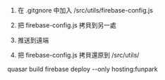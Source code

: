 <script
      async
      defer
      src="https://maps.googleapis.com/maps/api/js?key=AIzaSyBIp6u_X-pnki-DLedgYWMPQskFSIrstaE&libraries=places"
    ></script>


1. 在 .gitgnore 中加入
/src/utils/firebase-config.js

2. 把 firebase-config.js 拷貝到另一處
3. 推送到遠端
4. 把 firebase-config.js 拷貝還原到 /src/utils/




quasar build
firebase deploy --only hosting:funpark





